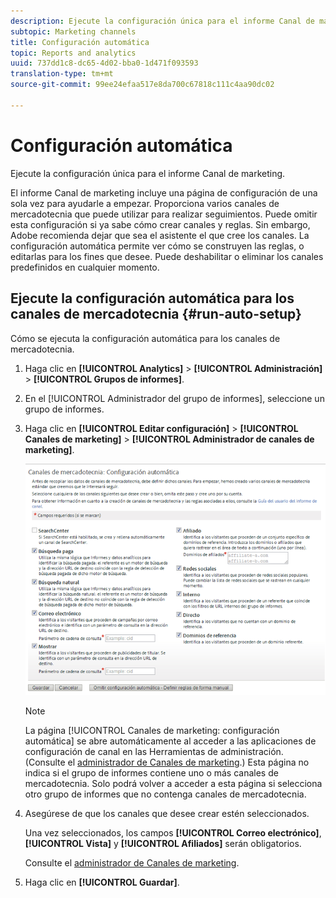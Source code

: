 ```yaml
---
description: Ejecute la configuración única para el informe Canal de marketing.
subtopic: Marketing channels
title: Configuración automática
topic: Reports and analytics
uuid: 737dd1c8-dc65-4d02-bba0-1d471f093593
translation-type: tm+mt
source-git-commit: 99ee24efaa517e8da700c67818c111c4aa90dc02

---
```



# Configuración automática

Ejecute la configuración única para el informe Canal de marketing.

El informe Canal de marketing incluye una página de configuración de una sola vez para ayudarle a empezar. Proporciona varios canales de mercadotecnia que puede utilizar para realizar seguimientos. Puede omitir esta configuración si ya sabe cómo crear canales y reglas. Sin embargo, Adobe recomienda dejar que sea el asistente el que cree los canales. La configuración automática permite ver cómo se construyen las reglas, o editarlas para los fines que desee. Puede deshabilitar o eliminar los canales predefinidos en cualquier momento.

## Ejecute la configuración automática para los canales de mercadotecnia {#run-auto-setup}

Cómo se ejecuta la configuración automática para los canales de mercadotecnia.

1. Haga clic en **[!UICONTROL Analytics]** &gt; **[!UICONTROL Administración]** &gt; **[!UICONTROL Grupos de informes]**.
1. En el [!UICONTROL Administrador del grupo de informes], seleccione un grupo de informes.
1. Haga clic en **[!UICONTROL Editar configuración]** &gt; **[!UICONTROL Canales de marketing]** &gt; **[!UICONTROL Administrador de canales de marketing]**.

   ![Resultado (](assets/wizard.png)

   >[!NOTE]
   >
   >La página [!UICONTROL Canales de marketing: configuración automática] se abre automáticamente al acceder a las aplicaciones de configuración de canal en las Herramientas de administración. (Consulte el [administrador de Canales de marketing](/help/components/c-marketing-channels/c-channels.md).) Esta página no indica si el grupo de informes contiene uno o más canales de mercadotecnia. Solo podrá volver a acceder a esta página si selecciona otro grupo de informes que no contenga canales de mercadotecnia.

1. Asegúrese de que los canales que desee crear estén seleccionados.

   Una vez seleccionados, los campos **[!UICONTROL Correo electrónico]**, **[!UICONTROL Vista]** y **[!UICONTROL Afiliados]** serán obligatorios.

   Consulte el [administrador de Canales de marketing](/help/components/c-marketing-channels/c-channels.md).

1. Haga clic en **[!UICONTROL Guardar]**.
